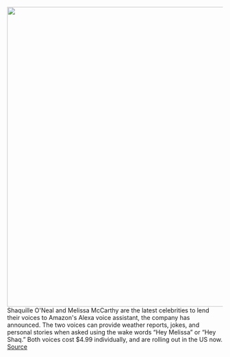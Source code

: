 <img src='https://cdn.vox-cdn.com/thumbor/V19nWKmLtC49q-fHsPVNni5ePrY=/0x0:2050x1367/1200x800/filters:focal(861x520:1189x848)/cdn.vox-cdn.com/uploads/chorus_image/image/69590088/dseifert_201025_4263_0009.0.0.jpg' width='700px' /><br/>
Shaquille O'Neal and Melissa McCarthy are the latest celebrities to lend their voices to Amazon's Alexa voice assistant, the company has announced. The two voices can provide weather reports, jokes, and personal stories when asked using the wake words “Hey Melissa” or “Hey Shaq.” Both voices cost $4.99 individually, and are rolling out in the US now.
<a href='https://www.theverge.com/2021/7/16/22579880/alexa-celebrity-voices-shaquille-oneal-melissa-mccarthy'> Source <a/>